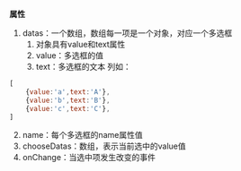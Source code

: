 **属性**
1. datas：一个数组，数组每一项是一个对象，对应一个多选框
   1. 对象具有value和text属性
   2. value：多选框的值
   3. text：多选框的文本
列如：
```js
[
    {value:'a',text:'A'},
    {value:'b',text:'B'},
    {value:'c',text:'C'},
]
```

2. name：每个多选框的name属性值
3. chooseDatas：数组，表示当前选中的value值
4. onChange：当选中项发生改变的事件